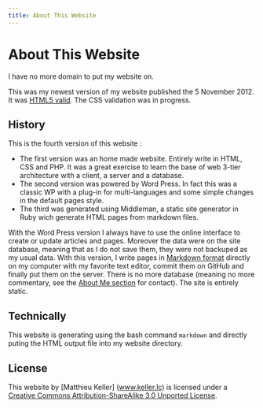 ```yaml
---
title: About This Website
---
```


# About This Website

I have no more domain to put my website on.

This was my newest version of my website published the 5 November 2012. 
It was [HTML5 valid](http://validator.w3.org/check?uri=http%3A%2F%2Fwww.matthieu-keller.info%2F).
The CSS validation was in progress.

## History

This is the fourth version of this website :

* The first version was an home made website. Entirely write in HTML, CSS and PHP. It was a great exercise 
  to learn the base of web 3-tier architecture with a client, a server and a database.
* The second version was powered by Word Press. In fact this was a classic WP with a plug-in for 
  multi-languages and some simple changes in the default pages style.
* The third was generated using Middleman, a static site generator in Ruby wich
  generate HTML pages from markdown files.

With the Word Press version I always have to use the online interface to create or update articles and pages.
Moreover the data were on the site database, meaning that as I do not save them, they were not backuped as 
my usual data.
With this version, I write pages in [Markdown format](https://github.com/github/markup#readme) 
directly on my computer with my favorite text editor, commit them on GitHub and finally put them on the server.
There is no more database (meaning no more commentary, see the [About Me section](/about/me/#contact) for contact).
The site is entirely static.

## Technically

This website is generating using the bash command `markdown` and directly puting
the HTML output file into my website directory.

## License

This website by [Matthieu Keller] (www.keller.lc) is licensed under a
[Creative Commons Attribution-ShareAlike 3.0 Unported License](http://creativecommons.org/licenses/by-sa/3.0/deed.en_US).

